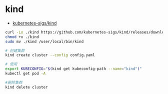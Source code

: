 # kind

- [kubernetes-sigs/kind](https://github.com/kubernetes-sigs/kind)

```bash
curl -Lo ./kind https://github.com/kubernetes-sigs/kind/releases/download/v0.5.1/kind-darwin-amd64
chmod +x ./kind
sudo mv ./kind /user/local/bin/kind

# 创建集群
kind create cluster --config config.yaml

# 使用
export KUBECONFIG="$(kind get kubeconfig-path --name="kind")"
kubectl get pod -A

#删除集群
kind delete cluster
```
